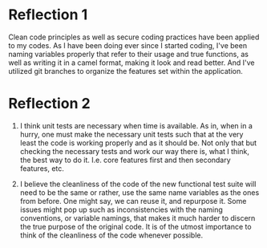 # Reflection 1

Clean code principles as well as secure coding practices have been applied to my codes. As I have been doing ever since I started coding, I've been naming variables properly that refer to their usage and true functions, as well as writing it in a camel format, making it look and read better. And I've utilized git branches to organize the features set within the application.

# Reflection 2

1. I think unit tests are necessary when time is available. As in, when in a hurry, one must make the necessary unit tests such that at the very least the code is working properly and as it should be. Not only that but checking the necessary tests and work our way there is, what I think, the best way to do it. I.e. core features first and then secondary features, etc.

2. I believe the cleanliness of the code of the new functional test suite will need to be the same or rather, use the same name variables as the ones from before. One might say, we can reuse it, and repurpose it. Some issues might pop up such as inconsistencies with the naming conventions, or variable namings, that makes it much harder to discern the true purpose of the original code. It is of the utmost importance to think of the cleanliness of the code whenever possible.